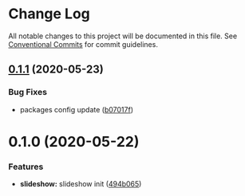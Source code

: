 # Change Log

All notable changes to this project will be documented in this file.
See [Conventional Commits](https://conventionalcommits.org) for commit guidelines.

## [0.1.1](https://github.com/Atlantis-Lab/ui/compare/@atlantis-lab/slideshow@0.1.0...@atlantis-lab/slideshow@0.1.1) (2020-05-23)

### Bug Fixes

- packages config update ([b07017f](https://github.com/Atlantis-Lab/ui/commit/b07017fc2ab910122597074bd77ccd9a18f81ae6))

# 0.1.0 (2020-05-22)

### Features

- **slideshow:** slideshow init ([494b065](https://github.com/Atlantis-Lab/ui/commit/494b065b907c41deaa481a86e2a9bb94dc089c9d))
